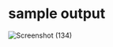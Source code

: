# sample output
![Screenshot (134)](https://github.com/karishma2gupta/Weather-App/assets/138330411/7d29d797-97b0-4003-b9e4-7afd95bfd075)
